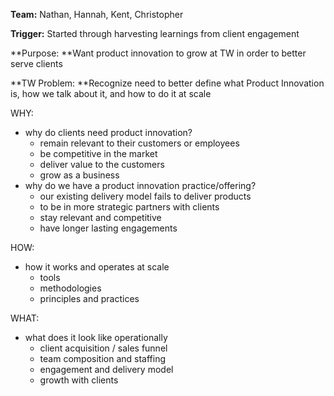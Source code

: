 **Team:** Nathan, Hannah, Kent, Christopher

**Trigger:** Started through harvesting learnings from client engagement

**Purpose: **Want product innovation to grow at TW in order to better serve clients

**TW Problem: **Recognize need to better define what Product Innovation is, how we talk about it, and how to do it at scale

WHY:  

* why do clients need product innovation?
  * remain relevant to their customers or employees
  * be competitive in the market
  * deliver value to the customers
  * grow as a business
* why do we have a product innovation practice/offering?
  * our existing delivery model fails to deliver products
  * to be in more strategic partners with clients
  * stay relevant and competitive
  * have longer lasting engagements

HOW:  

* how it works and operates at scale 
  * tools
  * methodologies
  * principles and practices

WHAT: 

* what does it look like operationally
  * client acquisition / sales funnel
  * team composition and staffing
  * engagement and delivery model
  * growth with clients



